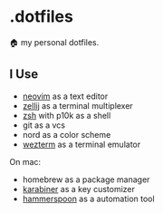 # .dotfiles

🏠 my personal dotfiles.

## I Use

- [neovim] as a text editor
- [zellij] as a terminal multiplexer
- [zsh] with p10k as a shell
- git as a vcs
- nord as a color scheme
- [wezterm] as a terminal emulator

On mac:

- homebrew as a package manager
- [karabiner] as a key customizer
- [hammerspoon] as a automation tool

[neovim]: ./neovim
[zellij]: ./zellij
[zsh]: ./zsh
[git]: ./git
[wezterm]: ./wezterm
[karabiner]: ./karabiner
[hammerspoon]: ./hammerspoon

